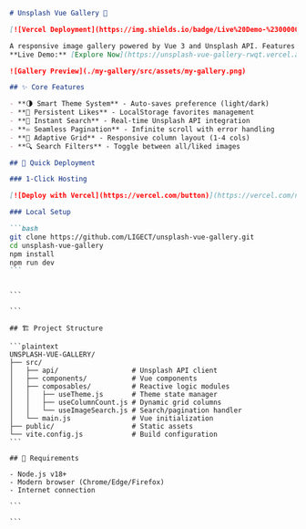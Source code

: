 ````markdown
# Unsplash Vue Gallery 🌄

[![Vercel Deployment](https://img.shields.io/badge/Live%20Demo-%23000000.svg?style=for-the-badge&logo=vercel&logoColor=white)](https://unsplash-vue-gallery-rwqt.vercel.app/)

A responsive image gallery powered by Vue 3 and Unsplash API. Features infinite scroll, theme switching, and local favorites.  
**Live Demo:** [Explore Now](https://unsplash-vue-gallery-rwqt.vercel.app/)

![Gallery Preview](./my-gallery/src/assets/my-gallery.png)

## ✨ Core Features

- **🌗 Smart Theme System** - Auto-saves preference (light/dark)
- **💖 Persistent Likes** - LocalStorage favorites management
- **📸 Instant Search** - Real-time Unsplash API integration
- **♾️ Seamless Pagination** - Infinite scroll with error handling
- **📱 Adaptive Grid** - Responsive column layout (1-4 cols)
- **🔍 Search Filters** - Toggle between all/liked images

## 🚀 Quick Deployment

### 1-Click Hosting

[![Deploy with Vercel](https://vercel.com/button)](https://vercel.com/new/clone?repository-url=https%3A%2F%2Fgithub.com%2Fyour-username%2Funsplash-vue-gallery)

### Local Setup

```bash
git clone https://github.com/LIGECT/unsplash-vue-gallery.git
cd unsplash-vue-gallery
npm install
npm run dev
```
````

````

```

```

## 🏗 Project Structure

```plaintext
UNSPLASH-VUE-GALLERY/
├── src/
│   ├── api/                  # Unsplash API client
│   ├── components/           # Vue components
│   ├── composables/          # Reactive logic modules
│   │   ├── useTheme.js       # Theme state manager
│   │   ├── useColumnCount.js # Dynamic grid columns
│   │   └── useImageSearch.js # Search/pagination handler
│   └── main.js               # Vue initialization
├── public/                   # Static assets
└── vite.config.js            # Build configuration
```

## 📌 Requirements

- Node.js v18+
- Modern browser (Chrome/Edge/Firefox)
- Internet connection

```

```
````
